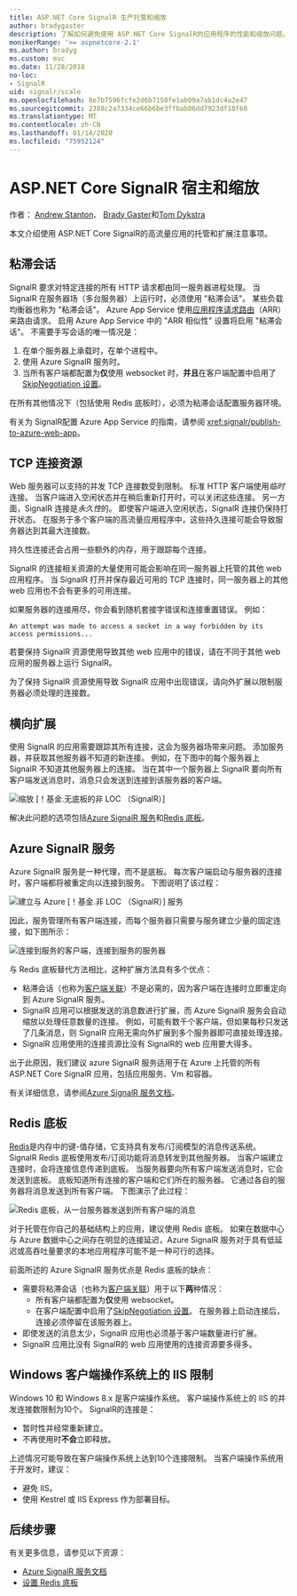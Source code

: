 ```yaml
---
title: ASP.NET Core SignalR 生产托管和缩放
author: bradygaster
description: 了解如何避免使用 ASP.NET Core SignalR的应用程序的性能和缩放问题。
monikerRange: '>= aspnetcore-2.1'
ms.author: bradyg
ms.custom: mvc
ms.date: 11/28/2018
no-loc:
- SignalR
uid: signalr/scale
ms.openlocfilehash: 8e7b7596fcfe2d6b7150fe1ab09a7ab1dc4a2e47
ms.sourcegitcommit: 2388c2a7334ce66b6be3ffbab06dd7923df18f60
ms.translationtype: MT
ms.contentlocale: zh-CN
ms.lasthandoff: 01/14/2020
ms.locfileid: "75952124"
---
```

# <a name="aspnet-core-opno-locsignalr-hosting-and-scaling"></a>ASP.NET Core SignalR 宿主和缩放

作者： [Andrew Stanton](https://twitter.com/anurse)、 [Brady Gaster](https://twitter.com/bradygaster)和[Tom Dykstra](https://github.com/tdykstra)

本文介绍使用 ASP.NET Core SignalR的高流量应用的托管和扩展注意事项。

## <a name="sticky-sessions"></a>粘滞会话

SignalR 要求对特定连接的所有 HTTP 请求都由同一服务器进程处理。 当 SignalR 在服务器场（多台服务器）上运行时，必须使用 "粘滞会话"。 某些负载均衡器也称为 "粘滞会话"。 Azure App Service 使用[应用程序请求路由](https://docs.microsoft.com/iis/extensions/planning-for-arr/application-request-routing-version-2-overview)（ARR）来路由请求。 启用 Azure App Service 中的 "ARR 相似性" 设置将启用 "粘滞会话"。 不需要手写会话的唯一情况是：

1. 在单个服务器上承载时，在单个进程中。
1. 使用 Azure SignalR 服务时。
1. 当所有客户端都配置为**仅**使用 websocket 时，**并且**在客户端配置中启用了[SkipNegotiation 设置](xref:signalr/configuration#configure-additional-options)。

在所有其他情况下（包括使用 Redis 底板时），必须为粘滞会话配置服务器环境。

有关为 SignalR配置 Azure App Service 的指南，请参阅 <xref:signalr/publish-to-azure-web-app>。

## <a name="tcp-connection-resources"></a>TCP 连接资源

Web 服务器可以支持的并发 TCP 连接数受到限制。 标准 HTTP 客户端使用*临时*连接。 当客户端进入空闲状态并在稍后重新打开时，可以关闭这些连接。 另一方面，SignalR 连接是*永久性*的。 即使客户端进入空闲状态，SignalR 连接仍保持打开状态。 在服务于多个客户端的高流量应用程序中，这些持久连接可能会导致服务器达到其最大连接数。

持久性连接还会占用一些额外的内存，用于跟踪每个连接。

SignalR 的连接相关资源的大量使用可能会影响在同一服务器上托管的其他 web 应用程序。 当 SignalR 打开并保存最近可用的 TCP 连接时，同一服务器上的其他 web 应用也不会有更多的可用连接。

如果服务器的连接用尽，你会看到随机套接字错误和连接重置错误。 例如：

```
An attempt was made to access a socket in a way forbidden by its access permissions...
```

若要保持 SignalR 资源使用导致其他 web 应用中的错误，请在不同于其他 web 应用的服务器上运行 SignalR。

为了保持 SignalR 资源使用导致 SignalR 应用中出现错误，请向外扩展以限制服务器必须处理的连接数。

## <a name="scale-out"></a>横向扩展

使用 SignalR 的应用需要跟踪其所有连接，这会为服务器场带来问题。 添加服务器，并获取其他服务器不知道的新连接。 例如，在下图中的每个服务器上 SignalR 不知道其他服务器上的连接。 当在其中一个服务器上 SignalR 要向所有客户端发送消息时，消息只会发送到连接到该服务器的客户端。

![缩放 [！基金.无底板的非 LOC （SignalR）]](scale/_static/scale-no-backplane.png)

解决此问题的选项包括[Azure SignalR 服务](#azure-signalr-service)和[Redis 底板](#redis-backplane)。

## <a name="azure-opno-locsignalr-service"></a>Azure SignalR 服务

Azure SignalR 服务是一种代理，而不是底板。 每次客户端启动与服务器的连接时，客户端都将被重定向以连接到服务。 下图说明了该过程：

![建立与 Azure [！基金.非 LOC （SignalR）] 服务](scale/_static/azure-signalr-service-one-connection.png)

因此，服务管理所有客户端连接，而每个服务器只需要与服务建立少量的固定连接，如下图所示：

![连接到服务的客户端，连接到服务的服务器](scale/_static/azure-signalr-service-multiple-connections.png)

与 Redis 底板替代方法相比，这种扩展方法具有多个优点：

* 粘滞会话（也称为[客户端关联](/iis/extensions/configuring-application-request-routing-arr/http-load-balancing-using-application-request-routing#step-3---configure-client-affinity)）不是必需的，因为客户端在连接时立即重定向到 Azure SignalR 服务。
* SignalR 应用可以根据发送的消息数进行扩展，而 Azure SignalR 服务会自动缩放以处理任意数量的连接。 例如，可能有数千个客户端，但如果每秒只发送了几条消息，则 SignalR 应用无需向外扩展到多个服务器即可直接处理连接。
* SignalR 应用使用的连接资源比没有 SignalR的 web 应用要大得多。

出于此原因，我们建议 azure SignalR 服务适用于在 Azure 上托管的所有 ASP.NET Core SignalR 应用，包括应用服务、Vm 和容器。

有关详细信息，请参阅[Azure SignalR 服务文档](/azure/azure-signalr/signalr-overview)。

## <a name="redis-backplane"></a>Redis 底板

[Redis](https://redis.io/)是内存中的键-值存储，它支持具有发布/订阅模型的消息传送系统。 SignalR Redis 底板使用发布/订阅功能将消息转发到其他服务器。 当客户端建立连接时，会将连接信息传递到底板。 当服务器要向所有客户端发送消息时，它会发送到底板。 底板知道所有连接的客户端和它们所在的服务器。 它通过各自的服务器将消息发送到所有客户端。 下图演示了此过程：

![Redis 底板，从一台服务器发送到所有客户端的消息](scale/_static/redis-backplane.png)

对于托管在你自己的基础结构上的应用，建议使用 Redis 底板。 如果在数据中心与 Azure 数据中心之间存在明显的连接延迟，Azure SignalR 服务对于具有低延迟或高吞吐量要求的本地应用程序可能不是一种可行的选择。

前面所述的 Azure SignalR 服务优点是 Redis 底板的缺点：

* 需要将粘滞会话（也称为[客户端关联](/iis/extensions/configuring-application-request-routing-arr/http-load-balancing-using-application-request-routing#step-3---configure-client-affinity)）用于以下**两**种情况：
  * 所有客户端都配置为**仅**使用 websocket。
  * 在客户端配置中启用了[SkipNegotiation 设置](xref:signalr/configuration#configure-additional-options)。 
   在服务器上启动连接后，连接必须停留在该服务器上。
* 即使发送的消息太少，SignalR 应用也必须基于客户端数量进行扩展。
* SignalR 应用比没有 SignalR的 web 应用使用的连接资源要多得多。

## <a name="iis-limitations-on-windows-client-os"></a>Windows 客户端操作系统上的 IIS 限制

Windows 10 和 Windows 8.x 是客户端操作系统。 客户端操作系统上的 IIS 的并发连接数限制为10个。 SignalR的连接是：

* 暂时性并经常重新建立。
* 不再使用时**不会**立即释放。

上述情况可能导致在客户端操作系统上达到10个连接限制。 当客户端操作系统用于开发时，建议：

* 避免 IIS。
* 使用 Kestrel 或 IIS Express 作为部署目标。

## <a name="next-steps"></a>后续步骤

有关更多信息，请参见以下资源：

* [Azure SignalR 服务文档](/azure/azure-signalr/signalr-overview)
* [设置 Redis 底板](xref:signalr/redis-backplane)
